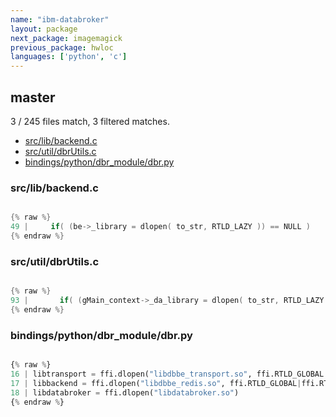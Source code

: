 ```yaml
---
name: "ibm-databroker"
layout: package
next_package: imagemagick
previous_package: hwloc
languages: ['python', 'c']
---
```

## master
3 / 245 files match, 3 filtered matches.

 - [src/lib/backend.c](#srclibbackendc)
 - [src/util/dbrUtils.c](#srcutildbrutilsc)
 - [bindings/python/dbr_module/dbr.py](#bindingspythondbr_moduledbrpy)

### src/lib/backend.c

```c

{% raw %}
49 |     if( (be->_library = dlopen( to_str, RTLD_LAZY )) == NULL )
{% endraw %}

```
### src/util/dbrUtils.c

```c

{% raw %}
93 |       if( (gMain_context->_da_library = dlopen( to_str, RTLD_LAZY )) == NULL )
{% endraw %}

```
### bindings/python/dbr_module/dbr.py

```python

{% raw %}
16 | libtransport = ffi.dlopen("libdbbe_transport.so", ffi.RTLD_GLOBAL|ffi.RTLD_NOW)
17 | libbackend = ffi.dlopen("libdbbe_redis.so", ffi.RTLD_GLOBAL|ffi.RTLD_NOW)
18 | libdatabroker = ffi.dlopen("libdatabroker.so")
{% endraw %}

```